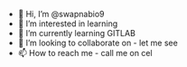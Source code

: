 - 👋 Hi, I’m @swapnabio9
- 👀 I’m interested in learning
- 🌱 I’m currently learning GITLAB
- 💞️ I’m looking to collaborate on - let me see
- 📫 How to reach me - call me on cel

<!---
swapnabio9/swapnabio9 is a ✨ special ✨ repository because its `README.md` (this file) appears on your GitHub profile.
You can click the Preview link to take a look at your changes.
--->
